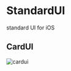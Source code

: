 # StandardUI
standard UI for iOS

## CardUI

![cardui](https://user-images.githubusercontent.com/26328745/54863898-cb6c9b80-4d91-11e9-877e-e92f7c478a33.gif)
